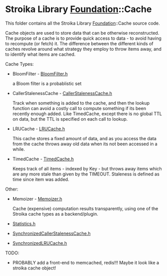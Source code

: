 # Stroika Library [Foundation](../)::Cache

This folder contains all the Stroika Library [Foundation](../)::Cache source code.

Cache objects are used to store data that can be otherwise reconstructed. The
purpose of a cache is to provide quick access to data - to avoid having to
recompute (or fetch) it. The difference between the different kinds of caches
revolve around what strategy they employ to throw items away, and to identify
what items are cached.

Cache Types:

- BloomFilter - [BloomFilter.h](BloomFilter.h)

  a Bloom filter is a probablistic set

- CallerStalenessCache - [CallerStalenessCache.h](CallerStalenessCache.h)

  Track when something is added to the cache, and then the lookup function can avoid a costly call to compute something if its been recently enough added. Like TimedCache, except there is no global TTL on data, but the TTL is specified on each call to lookup.

- LRUCache - [LRUCache.h](LRUCache.h)

  This cache stores a fixed amount of data, and as you access the data from the cache throws away old data when its not been accessed in a while.

- TimedCache - [TimedCache.h](TimedCache.h)

  Keeps track of all items - indexed by Key - but throws away items which are any more stale than given by the TIMEOUT. Staleness is defined as time since item was added.

Other:

- Memoizer - [Memoizer.h](Memoizer.h)

  Cache (expensive) computation results transparently, using one of the Stroika cache types as a backend/plugin.

- [Statistics.h](Statistics.h)
- [SynchronizedCallerStalenessCache.h](SynchronizedCallerStalenessCache.h)
- [SynchronizedLRUCache.h](SynchronizedLRUCache.h)

TODO:

- PROBABLY add a front-end to memcached, redis!!! Maybe it look like a stroika cache object!
